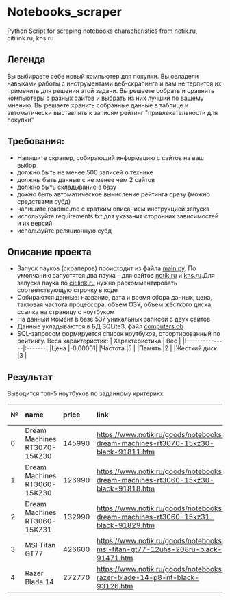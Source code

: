 # Notebooks_scraper
Python Script for scraping notebooks characheristics from notik.ru, citilink.ru, kns.ru

## Легенда
Вы выбираете себе новый компьютер для покупки. Вы овладели навыками работы с инструментами веб-скрапинга и вам не терпится их применить для решения этой задачи. Вы решаете собрать и сравнить компьютеры с разных сайтов и выбрать из них лучший по вашему мнению. Вы решаете хранить собранные данные в таблице и автоматически выставлять к записям рейтинг "привлекательности для покупки"

## Требования:
- Напишите скрапер, собирающий информацию с сайтов на ваш выбор
- должно быть не менее 500 записей о технике
- должны быть данные с не менее чем 2 сайтов
- должно быть складывание в базу
- дожно быть автоматическое вычисление рейтинга сразу (можно средствами субд)
- напишите readme.md с кратким описанием инструкцией запуска
- используйте requirements.txt для указания сторонних зависимостей и их версий
- используйте реляционную субд

## Описание проекта

- Запуск пауков (скраперов) происходит из файла [main.py](https://github.com/MourineRyabova/Notebooks_scraper/blob/main/scrapy_homework/main.py). По умолчанию запустятся два паука - для сайтов [notik.ru](https://www.notik.ru/) и [kns.ru](https://www.kns.ru/).Для запуска паука по [citilink.ru](https://www.citilink.ru/) нужно раскомментировать соответствующую строчку в коде
- Собираются данные: название, дата и время сбора данных, цена, тактовая частота процессора, объем ОЗУ, объем жёсткого диска, ссылка на страницу с ноутбуком
- На данный момент в базе 537 уникальных записей с двух сайтов
- Данные укладываются в БД SQLite3, файл [computers.db](https://github.com/MourineRyabova/Notebooks_scraper/blob/main/scrapy_homework/computers.db)
- SQL-запросом формируется список ноутбуков, отсортированный по рейтингу. Веса характеристик:
  | Характеристика | Вес    |
  |:---------------|:-------|
  |Цена            |-0,00001|
  |Частота         |5       |
  |Память          |2       |
  |Жесткий диск    |3       |

## Результат
Выводится топ-5 ноутбуков по заданному критерию:

|№  |name                            |	price	| link                                                                   |freq, MHz|	memory, Gb	| hdd, Gb	| rank |
|:-|:--------------------------------|:-------|:-----------------------------------------------------------------------|:------|:-------|:--------|:-----|
|0|	Dream Machines RT3070-15KZ30	|145990	|https://www.notik.ru/goods/notebooks-dream-machines-rt3070-15kz30-black-91811.htm|	3700|	16|	1000|	21531|
|1|	Dream Machines RT3060-15KZ30	|126990	|https://www.notik.ru/goods/notebooks-dream-machines-rt3060-15kz30-black-91818.htm|	3700|	16|	1000|	21531|
|2|	Dream Machines RT3060-15KZ31	|132990	|https://www.notik.ru/goods/notebooks-dream-machines-rt3060-15kz31-black-91829.htm|	3600|	16|	1000|	21031|
|3|	MSI Titan GT77	|426600	|https://www.notik.ru/goods/notebooks-msi-titan-gt77-12uhs-208ru-black-91471.htm|	2300|	64|	3072|	20840|
|4|	Razer Blade 14	|272770	|https://www.notik.ru/goods/notebooks-razer-blade-14-p8-nt-black-93126.htm|	3300|	16|	1024|	19602|

